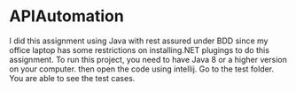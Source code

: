 # APIAutomation
I did this assignment using Java with rest assured under BDD since my office laptop has some restrictions on installing.NET plugings to do this assignment.
To run this project, you need to have Java 8 or a higher version on your computer.
then open the code using intellij.
Go to the test folder.
You are able to see the test cases.
